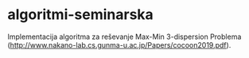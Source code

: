 # algoritmi-seminarska

Implementacija algoritma za reševanje Max-Min 3-dispersion Problema (http://www.nakano-lab.cs.gunma-u.ac.jp/Papers/cocoon2019.pdf).
